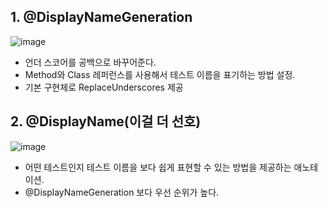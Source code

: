 ## 1. @DisplayNameGeneration

![image](https://user-images.githubusercontent.com/108928206/203886779-64a969d0-fb16-41ea-bcc7-7c62b0dfe02f.png)

- 언더 스코어를 공백으로 바꾸어준다.
- Method와 Class 레퍼런스를 사용해서 테스트 이름을 표기하는 방법 설정.
- 기본 구현체로 ReplaceUnderscores 제공

## 2. @DisplayName(이걸 더 선호)

![image](https://user-images.githubusercontent.com/108928206/203886885-99c36431-955b-4438-a3e1-e0bfcee17c8d.png)

- 어떤 테스트인지 테스트 이름을 보다 쉽게 표현할 수 있는 방법을 제공하는 애노테이션.
- @DisplayNameGeneration 보다 우선 순위가 높다.



